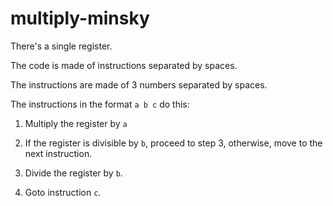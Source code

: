 # multiply-minsky

There's a single register.

The code is made of instructions separated by spaces.

The instructions are made of 3 numbers separated by spaces.

The instructions in the format `a b c` do this:

1. Multiply the register by `a`

2. If the register is divisible by `b`, proceed to step 3, otherwise, move to the next instruction.

3. Divide the register by `b`.

4. Goto instruction `c`.

